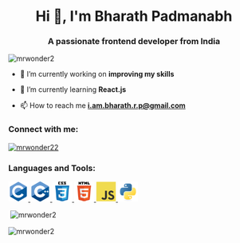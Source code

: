 <h1 align="center">Hi 👋, I'm Bharath Padmanabh</h1>
<h3 align="center">A passionate frontend developer from India</h3>

<p align="left"> <img src="https://komarev.com/ghpvc/?username=mrwonder2&label=Profile%20views&color=0e75b6&style=flat" alt="mrwonder2" /> </p>

- 🔭 I’m currently working on **improving my skills**

- 🌱 I’m currently learning **React.js**

- 📫 How to reach me **i.am.bharath.r.p@gmail.com**

<h3 align="left">Connect with me:</h3>
<p align="left">
<a href="https://twitter.com/mrwonder22" target="blank"><img align="center" src="https://raw.githubusercontent.com/rahuldkjain/github-profile-readme-generator/master/src/images/icons/Social/twitter.svg" alt="mrwonder22" height="30" width="40" /></a>
</p>

<h3 align="left">Languages and Tools:</h3>
<p align="left"> <a href="https://www.cprogramming.com/" target="_blank" rel="noreferrer"> <img src="https://raw.githubusercontent.com/devicons/devicon/master/icons/c/c-original.svg" alt="c" width="40" height="40"/> </a> <a href="https://www.w3schools.com/cpp/" target="_blank" rel="noreferrer"> <img src="https://raw.githubusercontent.com/devicons/devicon/master/icons/cplusplus/cplusplus-original.svg" alt="cplusplus" width="40" height="40"/> </a> <a href="https://www.w3schools.com/css/" target="_blank" rel="noreferrer"> <img src="https://raw.githubusercontent.com/devicons/devicon/master/icons/css3/css3-original-wordmark.svg" alt="css3" width="40" height="40"/> </a> <a href="https://www.w3.org/html/" target="_blank" rel="noreferrer"> <img src="https://raw.githubusercontent.com/devicons/devicon/master/icons/html5/html5-original-wordmark.svg" alt="html5" width="40" height="40"/> </a> <a href="https://developer.mozilla.org/en-US/docs/Web/JavaScript" target="_blank" rel="noreferrer"> <img src="https://raw.githubusercontent.com/devicons/devicon/master/icons/javascript/javascript-original.svg" alt="javascript" width="40" height="40"/> </a> <a href="https://www.python.org" target="_blank" rel="noreferrer"> <img src="https://raw.githubusercontent.com/devicons/devicon/master/icons/python/python-original.svg" alt="python" width="40" height="40"/> </a> </p>

<p>&nbsp;<img align="center" src="https://github-readme-stats.vercel.app/api?username=mrwonder2&show_icons=true&theme=dark&locale=en" alt="mrwonder2" /></p>

<p><img align="center" src="https://github-readme-streak-stats.herokuapp.com/?user=mrwonder2&" alt="mrwonder2" /></p>

<!---
MrWonder2/MrWonder2 is a ✨ special ✨ repository because its `README.md` (this file) appears on your GitHub profile.
You can click the Preview link to take a look at your changes.
--->
